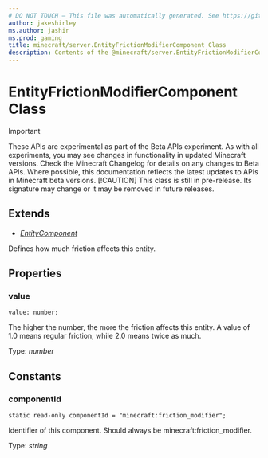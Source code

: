 ```yaml
---
# DO NOT TOUCH — This file was automatically generated. See https://github.com/mojang/minecraftapidocsgenerator to modify descriptions, examples, etc.
author: jakeshirley
ms.author: jashir
ms.prod: gaming
title: minecraft/server.EntityFrictionModifierComponent Class
description: Contents of the @minecraft/server.EntityFrictionModifierComponent class.
---
```

# EntityFrictionModifierComponent Class
>[!IMPORTANT]
>These APIs are experimental as part of the Beta APIs experiment. As with all experiments, you may see changes in functionality in updated Minecraft versions. Check the Minecraft Changelog for details on any changes to Beta APIs. Where possible, this documentation reflects the latest updates to APIs in Minecraft beta versions.
> [!CAUTION]
> This class is still in pre-release.  Its signature may change or it may be removed in future releases.

## Extends
- [*EntityComponent*](EntityComponent.md)

Defines how much friction affects this entity.

## Properties

### **value**
`value: number;`

The higher the number, the more the friction affects this entity. A value of 1.0 means regular friction, while 2.0 means twice as much.

Type: *number*

## Constants

### **componentId**
`static read-only componentId = "minecraft:friction_modifier";`

Identifier of this component. Should always be minecraft:friction_modifier.

Type: *string*
